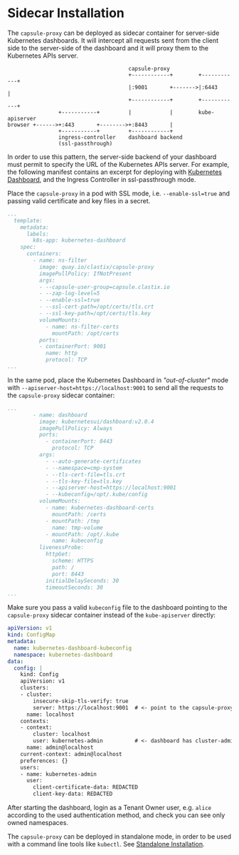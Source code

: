 # Sidecar Installation
The `capsule-proxy` can be deployed as sidecar container for server-side Kubernetes dashboards. It will intercept all requests sent from the client side to the server-side of the dashboard and it will proxy them to the Kubernetes APIs server.

```
                                      capsule-proxy
                                      +------------+        +------------+
                                      |:9001       +------->|:6443       |
                                      +------------+        +------------+
                +-----------+         |            |        kube-apiserver
browser +------>+:443       +-------->+:8443       |
                +-----------+         +------------+ 
                ingress-controller    dashboard backend            
                (ssl-passthrough)     
```

In order to use this pattern, the server-side backend of your dashboard must permit to specify the URL of the Kubernetes APIs server. For example, the following manifest contains an excerpt for deploying with [Kubernetes Dashboard](https://github.com/kubernetes/dashboard), and the Ingress Controller in ssl-passthrough mode.

Place the `capsule-proxy` in a pod with SSL mode, i.e. `--enable-ssl=true` and passing valid certificate and key files in a secret.

```yaml
...
  template:
    metadata:
      labels:
        k8s-app: kubernetes-dashboard
    spec:
      containers:
        - name: ns-filter
          image: quay.io/clastix/capsule-proxy
          imagePullPolicy: IfNotPresent 
          args:
          - --capsule-user-group=capsule.clastix.io
          - --zap-log-level=5
          - --enable-ssl=true
          - --ssl-cert-path=/opt/certs/tls.crt
          - --ssl-key-path=/opt/certs/tls.key
          volumeMounts:
            - name: ns-filter-certs
              mountPath: /opt/certs
          ports:
          - containerPort: 9001
            name: http
            protocol: TCP
...
```

In the same pod, place the Kubernetes Dashboard in _"out-of-cluster"_ mode with `--apiserver-host=https://localhost:9001` to send all the requests to the `capsule-proxy` sidecar container:


```yaml
...
        - name: dashboard
          image: kubernetesui/dashboard:v2.0.4
          imagePullPolicy: Always
          ports:
            - containerPort: 8443
              protocol: TCP
          args:
            - --auto-generate-certificates
            - --namespace=cmp-system
            - --tls-cert-file=tls.crt
            - --tls-key-file=tls.key
            - --apiserver-host=https://localhost:9001
            - --kubeconfig=/opt/.kube/config
          volumeMounts:
            - name: kubernetes-dashboard-certs
              mountPath: /certs
            - mountPath: /tmp
              name: tmp-volume
            - mountPath: /opt/.kube
              name: kubeconfig
          livenessProbe:
            httpGet:
              scheme: HTTPS
              path: /
              port: 8443
            initialDelaySeconds: 30
            timeoutSeconds: 30
...
```

Make sure you pass a valid `kubeconfig` file to the dashboard pointing to the `capsule-proxy` sidecar container instead of the `kube-apiserver` directly:

```yaml
apiVersion: v1
kind: ConfigMap
metadata:
  name: kubernetes-dashboard-kubeconfig
  namespace: kubernetes-dashboard
data:
  config: |
    kind: Config
    apiVersion: v1
    clusters:
    - cluster:
        insecure-skip-tls-verify: true
        server: https://localhost:9001  # <- point to the capsule-proxy
      name: localhost
    contexts:
    - context:
        cluster: localhost
        user: kubernetes-admin          # <- dashboard has cluster-admin permissions
      name: admin@localhost
    current-context: admin@localhost
    preferences: {}
    users:
    - name: kubernetes-admin
      user:
        client-certificate-data: REDACTED
        client-key-data: REDACTED
```

After starting the dashboard, login as a Tenant Owner user, e.g. `alice` according to the used authentication method, and check you can see only owned namespaces.

The `capsule-proxy` can be deployed in standalone mode, in order to be used with a command line tools like `kubectl`. See [Standalone Installation](/docs/proxy/standalone).

